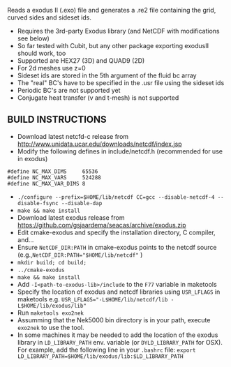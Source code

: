 Reads a exodus II (.exo) file and generates a .re2 file containing the grid,
curved sides and sideset ids. 

   - Requires the 3rd-party Exodus library (and NetCDF with modifications see below) 
   - So far tested with Cubit, but any other package exporting exodusII should work, too
   - Supported are HEX27 (3D) and QUAD9 (2D)
   - For 2d meshes use z=0
   - Sideset ids are stored in the 5th argument of the fluid bc array
   - The "real" BC's have to be specified in the .usr file using the sideset ids 
   - Periodic BC's are not supported yet
   - Conjugate heat transfer (v and t-mesh) is not supported

## BUILD INSTRUCTIONS
- Download latest netcfd-c release from http://www.unidata.ucar.edu/downloads/netcdf/index.jsp
-  Modify the following defines in include/netcdf.h (recommended for use in exodus)
```
#define NC_MAX_DIMS     65536 
#define NC_MAX_VARS     524288
#define NC_MAX_VAR_DIMS 8
```
-  ```./configure --prefix=$HOME/lib/netcdf CC=gcc --disable-netcdf-4 --disable-fsync --disable-dap```
-  ```make && make install```
- Download latest exodus release from https://github.com/gsjaardema/seacas/archive/exodus.zip
- Edit cmake-exodus and specify the installation directory, C compiler, and...
- Ensure ```NetCDF_DIR:PATH``` in cmake-exodus points to the netcdf source (e.g.,```NetCDF_DIR:PATH="$HOME/lib/netcdf"``` )
- ```mkdir build; cd build;```
- ```../cmake-exodus```  
- ```make && make install```
- Add ```-I<path-to-exodus-lib>/include``` to the ```F77``` variable in maketools 
- Specify the location of exodus and netcdf libraries using ```USR_LFLAGS``` in maketools e.g. ```USR_LFLAGS="-L$HOME/lib/netcdf/lib -L$HOME/lib/exodus/lib"```
- Run ```maketools exo2nek```
- Assumming that the Nek5000 bin directory is in your path, execute ```exo2nek``` to use the tool.
- In some machines it may be needed to add the location of the exodus library in ``LD_LIBRARY_PATH`` env. variable (or ``DYLD_LIBRARY_PATH`` for OSX). For example, add the following line in your `.bashrc` file: ```export LD_LIBRARY_PATH=$HOME/lib/exodus/lib:$LD_LIBRARY_PATH```

